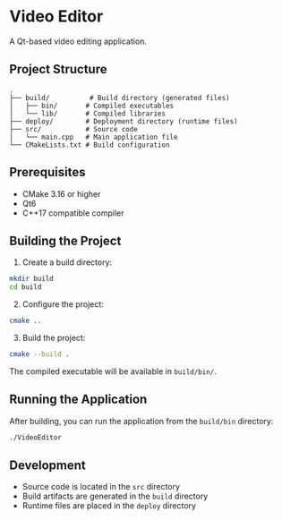 # Video Editor

A Qt-based video editing application.

## Project Structure

```
.
├── build/          # Build directory (generated files)
│   ├── bin/       # Compiled executables
│   └── lib/       # Compiled libraries
├── deploy/        # Deployment directory (runtime files)
├── src/           # Source code
│   └── main.cpp   # Main application file
└── CMakeLists.txt # Build configuration
```

## Prerequisites

- CMake 3.16 or higher
- Qt6
- C++17 compatible compiler

## Building the Project

1. Create a build directory:
```bash
mkdir build
cd build
```

2. Configure the project:
```bash
cmake ..
```

3. Build the project:
```bash
cmake --build .
```

The compiled executable will be available in `build/bin/`.

## Running the Application

After building, you can run the application from the `build/bin` directory:

```bash
./VideoEditor
```

## Development

- Source code is located in the `src` directory
- Build artifacts are generated in the `build` directory
- Runtime files are placed in the `deploy` directory 